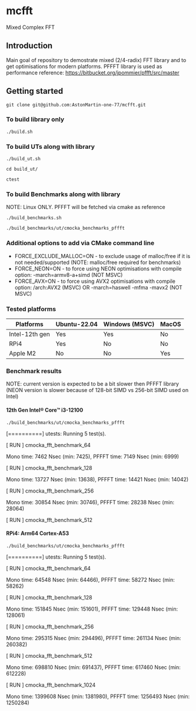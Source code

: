 # mcfft
Mixed Complex FFT
## Introduction
Main goal of repository to demostrate mixed (2/4-radix) FFT library and to get optimisations for modern platforms.
PFFFT library is used as performance reference: https://bitbucket.org/jpommier/pffft/src/master
## Getting started
`git clone git@github.com:AstonMartin-one-77/mcfft.git`
### To build library only
`./build.sh`
### To build UTs along with library
`./build_ut.sh`

`cd build_ut/`

`ctest`
### To build Benchmarks along with library
NOTE: Linux ONLY. PFFFT will be fetched via cmake as reference

`./build_benchmarks.sh`

`./build_benchmarks/ut/cmocka_benchmarks_pffft`
### Additional options to add via CMake command line
 * FORCE_EXCLUDE_MALLOC=ON - to exclude usage of malloc/free if it is not needed/supported (NOTE: malloc/free required for benchmarks)
 * FORCE_NEON=ON - to force using NEON optimisations with compile option: -march=armv8-a+simd (NOT MSVC)
 * FORCE_AVX=ON - to force using AVX2 optimisations with compile option: /arch:AVX2 (MSVC) OR -march=haswell -mfma -mavx2 (NOT MSVC)
### Tested platforms
| Platforms      | Ubuntu-22.04 | Windows (MSVC)  | MacOS |
|----------------|--------------|-----------------|-------|
| Intel-12th gen | Yes          | Yes             | No    |
| RPi4           | Yes          | No              | No    |
| Apple M2       | No           | No              | Yes   |

### Benchmark results
NOTE: current version is expected to be a bit slower then PFFFT library (NEON version is slower because of 128-bit SIMD vs 256-bit SIMD used on Intel)
#### 12th Gen Intel® Core™ i3-12100
`./build_benchmarks/ut/cmocka_benchmarks_pffft` 

[==========] utests: Running 5 test(s).

[ RUN      ] cmocka_fft_benchmark_64

Mono time: 7462 Nsec (min: 7425), PFFFT time: 7149 Nsec (min: 6999)

[ RUN      ] cmocka_fft_benchmark_128

Mono time: 13727 Nsec (min: 13638), PFFFT time: 14421 Nsec (min: 14042)

[ RUN      ] cmocka_fft_benchmark_256

Mono time: 30854 Nsec (min: 30746), PFFFT time: 28238 Nsec (min: 28064)

[ RUN      ] cmocka_fft_benchmark_512
#### RPi4: Arm64 Cortex-A53
`./build_benchmarks/ut/cmocka_benchmarks_pffft` 

[==========] utests: Running 5 test(s).

[ RUN      ] cmocka_fft_benchmark_64

Mono time: 64548 Nsec (min: 64466), PFFFT time: 58272 Nsec (min: 58262)

[ RUN      ] cmocka_fft_benchmark_128

Mono time: 151845 Nsec (min: 151601), PFFFT time: 129448 Nsec (min: 128061)

[ RUN      ] cmocka_fft_benchmark_256

Mono time: 295315 Nsec (min: 294496), PFFFT time: 261134 Nsec (min: 260382)

[ RUN      ] cmocka_fft_benchmark_512

Mono time: 698810 Nsec (min: 691437), PFFFT time: 617460 Nsec (min: 612228)

[ RUN      ] cmocka_fft_benchmark_1024

Mono time: 1399608 Nsec (min: 1381980), PFFFT time: 1256493 Nsec (min: 1250284)
